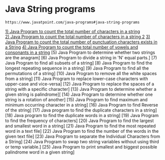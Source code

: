 # Java String programs
```
https://www.javatpoint.com/java-programs#java-string-programs

```
[1) Java Program to count the total number of characters in a string](https://www.javatpoint.com/java-program-to-count-the-total-number-of-characters-in-a-string)</br>
[2) Java Program to count the total number of characters in a string 2](https://www.javatpoint.com/java-program-to-count-the-total-number-of-vowels-and-consonants-in-a-string)
[3) Java Program to count the total number of punctuation characters exists in a String](https://www.javatpoint.com/java-program-to-count-the-total-number-of-vowels-and-consonants-in-a-string)
[4) Java Program to count the total number of vowels and consonants in a string](https://www.javatpoint.com/java-program-to-count-the-total-number-of-vowels-and-consonants-in-a-string)
[5) Java Program to determine whether two strings are the anagram]
[6) Java Program to divide a string in 'N' equal parts.]
[7) Java Program to find all subsets of a string]
[8) Java Program to find the longest repeating sequence in a string]
[9) Java Program to find all the permutations of a string]
[10) Java Program to remove all the white spaces from a string]
[11) Java Program to replace lower-case characters with upper-case and vice-versa]
[12) Java Program to replace the spaces of a string with a specific character]
[13) Java Program to determine whether a given string is palindrome][
[14) Java Program to determine whether one string is a rotation of another]
[15) Java Program to find maximum and minimum occurring character in a string]
[16) Java Program to find Reverse of the string]
[17) Java program to find the duplicate characters in a string]
[18) Java program to find the duplicate words in a string]
[19) Java Program to find the frequency of characters]
[20) Java Program to find the largest and smallest word in a string]
[21) Java Program to find the most repeated word in a text file]
[22) Java Program to find the number of the words in the given text file]
[23) Java Program to separate the Individual Characters from a String]
[24) Java Program to swap two string variables without using third or temp variable.]
[25) Java Program to print smallest and biggest possible palindrome word in a given string]
